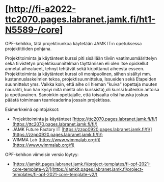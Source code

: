 # [http://fi-a2022-ttc2070.pages.labranet.jamk.fi/ht1-N5589-/core]

OPF-kehikko, tätä projektirunkoa käytetään JAMK IT:n opetuksessa projektitöiden pohjana. 

Projektitoiminta ja käytänteet kurssi piti sisällään tiiviin vaatimusmäärittelyn
sekä tiivistetyn projektisuunnitelman täyttämisen eli olen itse opiskellut annetut aihealueet, tehnyt tehtävät
sekä kirjoittanut aiheesta esseen. Projektitoiminta ja käytänteet kurssi oli monipuolinen, siihen sisältyi
mm. kustannuslaskelmien tekoa, projektisuunnittelua, Issueiden sekä Etapeiden suunnittelut yms. Vaikka koin,
että aihe oli hieman "kuiva" (opettaja muuten naurahti, kun hän kysyi mitä mieltä olin kurssista),oli kurssi kuitenkin antoisa ja opettavainen.
Sanoinkin opettajalle, että toisaalta olisi hauska joskus päästä toimimaan teamleaderina jossain projektissa.

Esimerkkeinä opintojaksot:

* Projektitoiminta ja käytänteet [https://ttc2070.pages.labranet.jamk.fi/fi/](https://ttc2070.pages.labranet.jamk.fi/fi/)
* JAMK Future Factory IT [https://zzpp0920.pages.labranet.jamk.fi/fi/](https://zzpp0920.pages.labranet.jamk.fi/fi/)
* WIMMA Lab [https://www.wimmalab.org/fi](https://www.wimmalab.org/fi)

OPF-kehikon viimeisin versio löytyy:

* [https://jamkit.pages.labranet.jamk.fi/project-templates/fi-opf-2021-core-template-v2/](https://jamkit.pages.labranet.jamk.fi/project-templates/fi-opf-2021-core-template-v2/)

